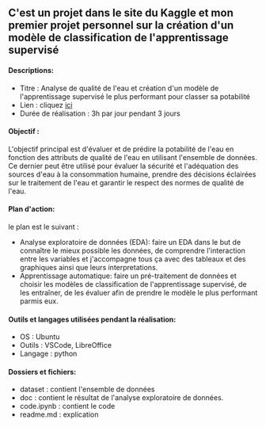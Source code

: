## C'est un projet dans le site du Kaggle et mon premier projet personnel sur la création d'un modèle de classification de l'apprentissage supervisé

#### Descriptions:

-   Titre : Analyse de qualité de l'eau et création d'un modèle de l'apprentissage supervisé le plus performant pour classer sa potabilité
-   Lien : cliquez [ici](https://www.kaggle.com/datasets/uom190346a/water-quality-and-potability)
-   Durée de réalisation : 3h par jour pendant 3 jours

#### Objectif :

L'objectif principal est d'évaluer et de prédire la potabilité de l'eau en fonction des attributs de qualité de l'eau en utilisant l'ensemble de données. Ce dernier peut être utilisé pour évaluer la sécurité et l'adéquation des sources d'eau à la consommation humaine, prendre des décisions éclairées sur le traitement de l'eau et garantir le respect des normes de qualité de l'eau.

#### Plan d'action:

le plan est le suivant :

-   Analyse exploratoire de données (EDA): faire un EDA dans le but de connaître le mieux possible les données, de comprendre l'interaction entre les variables et j'accompagne tous ça avec des tableaux et des graphiques ainsi que leurs interpretations.
-   Apprentissage automatique: faire un pré-traitement de données et choisir les modèles de classification de l'apprentissage supervisé, de les entraîner, de les évaluer afin de prendre le modèle le plus performant parmis eux.

#### Outils et langages utilisées pendant la réalisation:

-   OS : Ubuntu
-   Outils : VSCode, LibreOffice
-   Langage : python

#### Dossiers et fichiers:

-   dataset : contient l'ensemble de données
-   doc : contient le résultat de l'analyse exploratoire de données.
-   code.ipynb : contient le code
-   readme.md : explication
